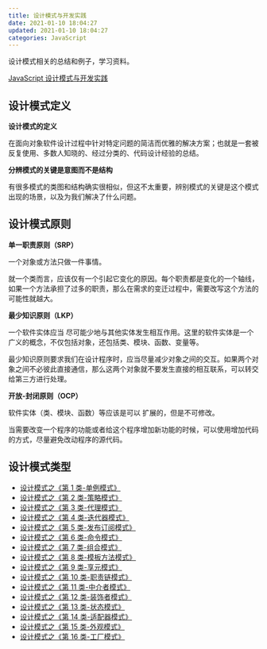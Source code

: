 ```yaml
---
title: 设计模式与开发实践
date: 2021-01-10 18:04:27
updated: 2021-01-10 18:04:27
categories: JavaScript
---
```


设计模式相关的总结和例子，学习资料。

[JavaScript 设计模式与开发实践](https://www.ituring.com.cn/book/1632)

## 设计模式定义

**设计模式的定义**

在面向对象软件设计过程中针对特定问题的简洁而优雅的解决方案；也就是⼀套被反复使⽤、多数⼈知晓的、经过分类的、代码设计经验的总结。

**分辨模式的关键是意图而不是结构**

有很多模式的类图和结构确实很相似，但这不太重要，辨别模式的关键是这个模式出现的场景，以及为我们解决了什么问题。

## 设计模式原则

**单一职责原则（SRP）**

一个对象或方法只做一件事情。

就一个类而言，应该仅有一个引起它变化的原因。每个职责都是变化的一个轴线，如果一个方法承担了过多的职责，那么在需求的变迁过程中，需要改写这个方法的可能性就越大。

**最少知识原则（LKP）**

一个软件实体应当 尽可能少地与其他实体发生相互作用。这里的软件实体是一个广义的概念，不仅包括对象，还包括类、模块、函数、变量等。

最少知识原则要求我们在设计程序时，应当尽量减少对象之间的交互。如果两个对象之间不必彼此直接通信，那么这两个对象就不要发生直接的相互联系，可以转交给第三方进行处理。

**开放-封闭原则（OCP）**

软件实体（类、模块、函数）等应该是可以 扩展的，但是不可修改。

当需要改变一个程序的功能或者给这个程序增加新功能的时候，可以使用增加代码的方式，尽量避免改动程序的源代码。

## 设计模式类型

- [设计模式之《第 1 类-单例模式》](./第1类-单例模式.md)
- [设计模式之《第 2 类-策略模式》](./第2类-策略模式.md)
- [设计模式之《第 3 类-代理模式》](./第3类-代理模式.md)
- [设计模式之《第 4 类-迭代器模式》](./第4类-迭代器模式.md)
- [设计模式之《第 5 类-发布订阅模式》](./第5类-发布订阅模式.md)
- [设计模式之《第 6 类-命令模式》](./第6类-命令模式.md)
- [设计模式之《第 7 类-组合模式》](./第7类-组合模式.md)
- [设计模式之《第 8 类-模板方法模式》](./第8类-模板方法模式.md)
- [设计模式之《第 9 类-享元模式》](./第9类-享元模式.md)
- [设计模式之《第 10 类-职责链模式》](./第10类-职责链模式.md)
- [设计模式之《第 11 类-中介者模式》](./第11类-中介者模式.md)
- [设计模式之《第 12 类-装饰者模式》](./第12类-装饰者模式.md)
- [设计模式之《第 13 类-状态模式》](./第13类-状态模式.md)
- [设计模式之《第 14 类-适配器模式》](./第14类-适配器模式.md)
- [设计模式之《第 15 类-外观模式》](./第15类-外观模式.md)
- [设计模式之《第 16 类-工厂模式》](./第16类-工厂模式.md)
